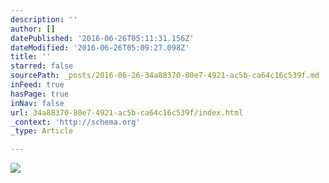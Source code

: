 ```yaml
---
description: ''
author: []
datePublished: '2016-06-26T05:11:31.156Z'
dateModified: '2016-06-26T05:09:27.098Z'
title: ''
starred: false
sourcePath: _posts/2016-06-26-34a88370-80e7-4921-ac5b-ca64c16c539f.md
inFeed: true
hasPage: true
inNav: false
url: 34a88370-80e7-4921-ac5b-ca64c16c539f/index.html
_context: 'http://schema.org'
_type: Article

---
```

![](https://the-grid-user-content.s3-us-west-2.amazonaws.com/0b43f07d-0700-4e50-8e28-8960e27918de.jpg)